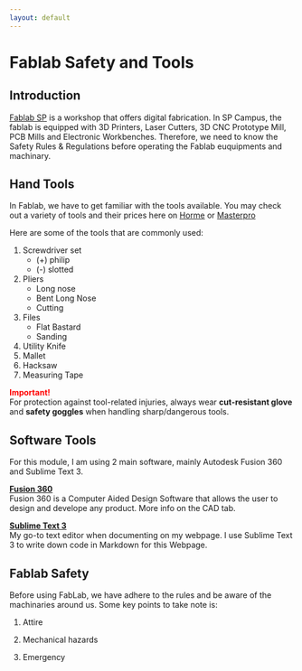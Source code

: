 ```yaml
---
layout: default
---
```


# Fablab Safety and Tools
## Introduction 
[Fablab SP](https://fablabs.io/labs/fablabsp) is a workshop that offers digital fabrication. In SP Campus, the fablab is equipped with 3D Printers, Laser Cutters, 3D CNC Prototype Mill, PCB Mills and Electronic Workbenches. Therefore, we need to know the Safety Rules & Regulations before operating the Fablab euquipments and machinary.

## Hand Tools
In Fablab, we have to get familiar with the tools available. You may check out a variety of tools and their prices here on [Horme](https://www.horme.com.sg/) or [Masterpro](https://www.masterpro.com.sg/) 

Here are some of the tools that are commonly used:

1. Screwdriver set
	- (+) philip
	- (-) slotted  
2. Pliers
	- Long nose 
	- Bent Long Nose
	- Cutting  
3. Files
	- Flat Bastard
	- Sanding  
4. Utility Knife    
5. Mallet 
6. Hacksaw
7. Measuring Tape  

<span style="color:red"> **Important!** </span>  
For protection against tool-related injuries, always wear **cut-resistant glove** and **safety goggles** when handling sharp/dangerous tools.


## Software Tools
For this module, I am using 2 main software, mainly Autodesk Fusion 360 and Sublime Text 3.

[**Fusion 360**](https://www.autodesk.com/products/fusion-360/students-teachers-educators)  
Fusion 360 is a Computer Aided Design Software that allows the user to design and develope any product. More info on the CAD tab.

[**Sublime Text 3**](https://www.sublimetext.com)  
My go-to text editor when documenting on my webpage. I use Sublime Text 3 to write down code in Markdown for this Webpage.

## Fablab Safety
Before using FabLab, we have adhere to the rules and be aware of the machinaries around us. 
Some key points to take note is:

1. Attire

2. Mechanical hazards

3. Emergency

